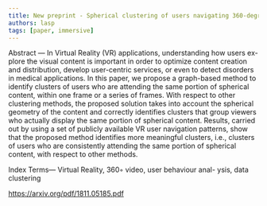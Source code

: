 ```yaml
---
title: New preprint - Spherical clustering of users navigating 360-degree content
authors: lasp
tags: [paper, immersive]
---
```


Abstract — In Virtual Reality (VR) applications, understanding how users ex- plore the visual content is important in order to optimize content creation and distribution, develop user-centric services, or even to detect disorders in medical applications. In this paper, we propose a graph-based method to identify clusters of users who are attending the same portion of spherical content, within one frame or a series of frames. With respect to other clustering methods, the proposed solution takes into account the spherical geometry of the content and correctly identifies clusters that group viewers who actually display the same portion of spherical content. Results, carried out by using a set of publicly available VR user navigation patterns, show that the proposed method identifies more meaningful clusters, i.e., clusters of users who are consistently attending the same portion of spherical content, with respect to other methods.

Index Terms— Virtual Reality, 360◦ video, user behaviour anal- ysis, data clustering

https://arxiv.org/pdf/1811.05185.pdf
